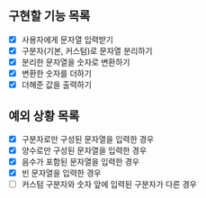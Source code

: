 ## 구현할 기능 목록
- [X] 사용자에게 문자열 입력받기
- [X] 구분자(기본, 커스텀)로 문자열 분리하기
- [X] 분리한 문자열을 숫자로 변환하기
- [x] 변환한 숫자를 더하기
- [x] 더해준 값을 출력하기

## 예외 상황 목록
- [x] 구분자로만 구성된 문자열을 입력한 경우
- [x] 양수로만 구성된 문자열을 입력한 경우
- [x] 음수가 포함된 문자열을 입력한 경우
- [x] 빈 문자열을 입력한 경우
- [ ] 커스텀 구분자와 숫자 앞에 입력된 구분자가 다른 경우
